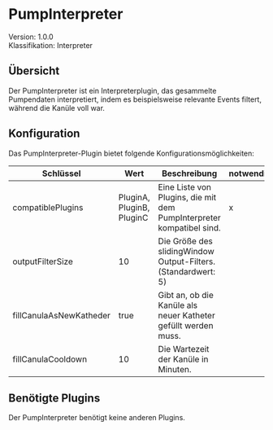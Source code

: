# PumpInterpreter
Version: 1.0.0  
Klassifikation: Interpreter

Übersicht
-----
Der PumpInterpreter ist ein Interpreterplugin, das gesammelte Pumpendaten interpretiert, indem es beispielsweise relevante Events filtert, während die Kanüle voll war.

Konfiguration
-----
Das PumpInterpreter-Plugin bietet folgende Konfigurationsmöglichkeiten:

| Schlüssel  | Wert | Beschreibung | notwendig |
| ------------- | ------------- |  ------------- | ------------- |
| compatiblePlugins | PluginA, PluginB, PluginC | Eine Liste von Plugins, die mit dem PumpInterpreter kompatibel sind. | x
| outputFilterSize | 10 | Die Größe des slidingWindow Output-Filters. (Standardwert: 5) | 
| fillCanulaAsNewKatheder | true | Gibt an, ob die Kanüle als neuer Katheter gefüllt werden muss. |
| fillCanulaCooldown | 10 | Die Wartezeit der Kanüle in Minuten. |

Benötigte Plugins
-----
Der PumpInterpreter benötigt keine anderen Plugins.